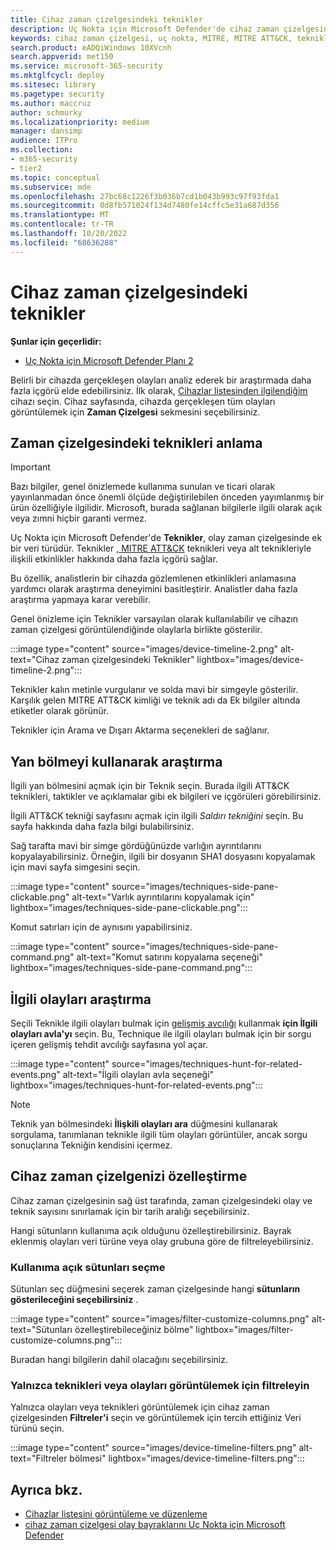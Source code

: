 ```yaml
---
title: Cihaz zaman çizelgesindeki teknikler
description: Uç Nokta için Microsoft Defender'de cihaz zaman çizelgesini anlama
keywords: cihaz zaman çizelgesi, uç nokta, MITRE, MITRE ATT&CK, teknikler, taktikler
search.product: eADQiWindows 10XVcnh
search.appverid: met150
ms.service: microsoft-365-security
ms.mktglfcycl: deploy
ms.sitesec: library
ms.pagetype: security
ms.author: maccruz
author: schmurky
ms.localizationpriority: medium
manager: dansimp
audience: ITPro
ms.collection:
- m365-security
- tier2
ms.topic: conceptual
ms.subservice: mde
ms.openlocfilehash: 27bc68c1226f3b036b7cd1b043b993c97f93fda1
ms.sourcegitcommit: 0d8fb571024f134d7480fe14cffc5e31a687d356
ms.translationtype: MT
ms.contentlocale: tr-TR
ms.lasthandoff: 10/20/2022
ms.locfileid: "68636288"
---
```

# <a name="techniques-in-the-device-timeline"></a>Cihaz zaman çizelgesindeki teknikler

**Şunlar için geçerlidir:**
- [Uç Nokta için Microsoft Defender Planı 2](https://go.microsoft.com/fwlink/?linkid=2154037)

Belirli bir cihazda gerçekleşen olayları analiz ederek bir araştırmada daha fazla içgörü elde edebilirsiniz. İlk olarak, [Cihazlar listesinden ilgilendiğim](machines-view-overview.md) cihazı seçin. Cihaz sayfasında, cihazda gerçekleşen tüm olayları görüntülemek için **Zaman Çizelgesi** sekmesini seçebilirsiniz.

## <a name="understand-techniques-in-the-timeline"></a>Zaman çizelgesindeki teknikleri anlama

> [!IMPORTANT]
> Bazı bilgiler, genel önizlemede kullanıma sunulan ve ticari olarak yayınlanmadan önce önemli ölçüde değiştirilebilen önceden yayımlanmış bir ürün özelliğiyle ilgilidir. Microsoft, burada sağlanan bilgilerle ilgili olarak açık veya zımni hiçbir garanti vermez.

Uç Nokta için Microsoft Defender'de **Teknikler**, olay zaman çizelgesinde ek bir veri türüdür. Teknikler [, MITRE ATT&CK](https://attack.mitre.org/) teknikleri veya alt teknikleriyle ilişkili etkinlikler hakkında daha fazla içgörü sağlar.

Bu özellik, analistlerin bir cihazda gözlemlenen etkinlikleri anlamasına yardımcı olarak araştırma deneyimini basitleştirir. Analistler daha fazla araştırma yapmaya karar verebilir.

Genel önizleme için Teknikler varsayılan olarak kullanılabilir ve cihazın zaman çizelgesi görüntülendiğinde olaylarla birlikte gösterilir.

:::image type="content" source="images/device-timeline-2.png" alt-text="Cihaz zaman çizelgesindeki Teknikler" lightbox="images/device-timeline-2.png":::

Teknikler kalın metinle vurgulanır ve solda mavi bir simgeyle gösterilir. Karşılık gelen MITRE ATT&CK kimliği ve teknik adı da Ek bilgiler altında etiketler olarak görünür.

Teknikler için Arama ve Dışarı Aktarma seçenekleri de sağlanır.

## <a name="investigate-using-the-side-pane"></a>Yan bölmeyi kullanarak araştırma

İlgili yan bölmesini açmak için bir Teknik seçin. Burada ilgili ATT&CK teknikleri, taktikler ve açıklamalar gibi ek bilgileri ve içgörüleri görebilirsiniz.

İlgili ATT&CK tekniği sayfasını açmak için ilgili *Saldırı tekniğini* seçin. Bu sayfa hakkında daha fazla bilgi bulabilirsiniz.

Sağ tarafta mavi bir simge gördüğünüzde varlığın ayrıntılarını kopyalayabilirsiniz. Örneğin, ilgili bir dosyanın SHA1 dosyasını kopyalamak için mavi sayfa simgesini seçin.

:::image type="content" source="images/techniques-side-pane-clickable.png" alt-text="Varlık ayrıntılarını kopyalamak için" lightbox="images/techniques-side-pane-clickable.png":::

Komut satırları için de aynısını yapabilirsiniz.

:::image type="content" source="images/techniques-side-pane-command.png" alt-text="Komut satırını kopyalama seçeneği" lightbox="images/techniques-side-pane-command.png":::

## <a name="investigate-related-events"></a>İlgili olayları araştırma

Seçili Teknikle ilgili olayları bulmak için [gelişmiş avcılığı](advanced-hunting-overview.md) kullanmak **için İlgili olayları avla'yı** seçin. Bu, Technique ile ilgili olayları bulmak için bir sorgu içeren gelişmiş tehdit avcılığı sayfasına yol açar.

:::image type="content" source="images/techniques-hunt-for-related-events.png" alt-text="İlgili olayları avla seçeneği" lightbox="images/techniques-hunt-for-related-events.png":::

> [!NOTE]
> Teknik yan bölmesindeki **İlişkili olayları ara** düğmesini kullanarak sorgulama, tanımlanan teknikle ilgili tüm olayları görüntüler, ancak sorgu sonuçlarına Tekniğin kendisini içermez.

## <a name="customize-your-device-timeline"></a>Cihaz zaman çizelgenizi özelleştirme

Cihaz zaman çizelgesinin sağ üst tarafında, zaman çizelgesindeki olay ve teknik sayısını sınırlamak için bir tarih aralığı seçebilirsiniz.

Hangi sütunların kullanıma açık olduğunu özelleştirebilirsiniz. Bayrak eklenmiş olayları veri türüne veya olay grubuna göre de filtreleyebilirsiniz.

### <a name="choose-columns-to-expose"></a>Kullanıma açık sütunları seçme

Sütunları seç düğmesini seçerek zaman çizelgesinde hangi **sütunların gösterileceğini seçebilirsiniz** .

:::image type="content" source="images/filter-customize-columns.png" alt-text="Sütunları özelleştirebileceğiniz bölme" lightbox="images/filter-customize-columns.png":::


Buradan hangi bilgilerin dahil olacağını seçebilirsiniz.

### <a name="filter-to-view-techniques-or-events-only"></a>Yalnızca teknikleri veya olayları görüntülemek için filtreleyin

Yalnızca olayları veya teknikleri görüntülemek için cihaz zaman çizelgesinden **Filtreler'i** seçin ve görüntülemek için tercih ettiğiniz Veri türünü seçin.

:::image type="content" source="images/device-timeline-filters.png" alt-text="Filtreler bölmesi" lightbox="images/device-timeline-filters.png":::

## <a name="see-also"></a>Ayrıca bkz.

- [Cihazlar listesini görüntüleme ve düzenleme](machines-view-overview.md)
- [cihaz zaman çizelgesi olay bayraklarını Uç Nokta için Microsoft Defender](device-timeline-event-flag.md)
